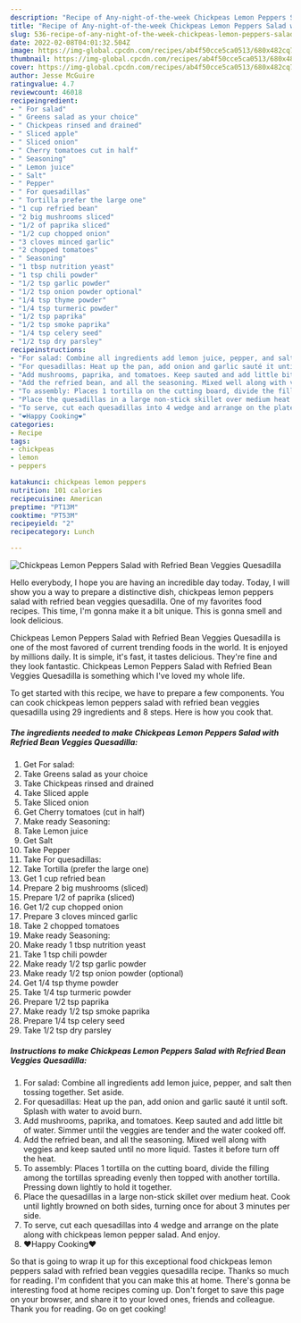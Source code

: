 ```yaml
---
description: "Recipe of Any-night-of-the-week Chickpeas Lemon Peppers Salad with Refried Bean Veggies Quesadilla"
title: "Recipe of Any-night-of-the-week Chickpeas Lemon Peppers Salad with Refried Bean Veggies Quesadilla"
slug: 536-recipe-of-any-night-of-the-week-chickpeas-lemon-peppers-salad-with-refried-bean-veggies-quesadilla
date: 2022-02-08T04:01:32.504Z
image: https://img-global.cpcdn.com/recipes/ab4f50cce5ca0513/680x482cq70/chickpeas-lemon-peppers-salad-with-refried-bean-veggies-quesadilla-recipe-main-photo.jpg
thumbnail: https://img-global.cpcdn.com/recipes/ab4f50cce5ca0513/680x482cq70/chickpeas-lemon-peppers-salad-with-refried-bean-veggies-quesadilla-recipe-main-photo.jpg
cover: https://img-global.cpcdn.com/recipes/ab4f50cce5ca0513/680x482cq70/chickpeas-lemon-peppers-salad-with-refried-bean-veggies-quesadilla-recipe-main-photo.jpg
author: Jesse McGuire
ratingvalue: 4.7
reviewcount: 46018
recipeingredient:
- " For salad"
- " Greens salad as your choice"
- " Chickpeas rinsed and drained"
- " Sliced apple"
- " Sliced onion"
- " Cherry tomatoes cut in half"
- " Seasoning"
- " Lemon juice"
- " Salt"
- " Pepper"
- " For quesadillas"
- " Tortilla prefer the large one"
- "1 cup refried bean"
- "2 big mushrooms sliced"
- "1/2 of paprika sliced"
- "1/2 cup chopped onion"
- "3 cloves minced garlic"
- "2 chopped tomatoes"
- " Seasoning"
- "1 tbsp nutrition yeast"
- "1 tsp chili powder"
- "1/2 tsp garlic powder"
- "1/2 tsp onion powder optional"
- "1/4 tsp thyme powder"
- "1/4 tsp turmeric powder"
- "1/2 tsp paprika"
- "1/2 tsp smoke paprika"
- "1/4 tsp celery seed"
- "1/2 tsp dry parsley"
recipeinstructions:
- "For salad: Combine all ingredients add lemon juice, pepper, and salt then tossing together. Set aside."
- "For quesadillas: Heat up the pan, add onion and garlic sauté it until soft. Splash with water to avoid burn."
- "Add mushrooms, paprika, and tomatoes. Keep sauted and add little bit of water. Simmer until the veggies are tender and the water cooked off."
- "Add the refried bean, and all the seasoning. Mixed well along with veggies and keep sauted until no more liquid. Tastes it before turn off the heat."
- "To assembly: Places 1 tortilla on the cutting board, divide the filling among the tortillas spreading evenly then topped with another tortilla. Pressing down lightly to hold it together."
- "Place the quesadillas in a large non-stick skillet over medium heat. Cook until lightly browned on both sides, turning once for about 3 minutes per side."
- "To serve, cut each quesadillas into 4 wedge and arrange on the plate along with chickpeas lemon pepper salad. And enjoy."
- "❤️Happy Cooking❤️"
categories:
- Recipe
tags:
- chickpeas
- lemon
- peppers

katakunci: chickpeas lemon peppers 
nutrition: 101 calories
recipecuisine: American
preptime: "PT13M"
cooktime: "PT53M"
recipeyield: "2"
recipecategory: Lunch

---
```



![Chickpeas Lemon Peppers Salad with Refried Bean Veggies Quesadilla](https://img-global.cpcdn.com/recipes/ab4f50cce5ca0513/680x482cq70/chickpeas-lemon-peppers-salad-with-refried-bean-veggies-quesadilla-recipe-main-photo.jpg)

Hello everybody, I hope you are having an incredible day today. Today, I will show you a way to prepare a distinctive dish, chickpeas lemon peppers salad with refried bean veggies quesadilla. One of my favorites food recipes. This time, I'm gonna make it a bit unique. This is gonna smell and look delicious.

Chickpeas Lemon Peppers Salad with Refried Bean Veggies Quesadilla is one of the most favored of current trending foods in the world. It is enjoyed by millions daily. It is simple, it's fast, it tastes delicious. They're fine and they look fantastic. Chickpeas Lemon Peppers Salad with Refried Bean Veggies Quesadilla is something which I've loved my whole life.




To get started with this recipe, we have to prepare a few components. You can cook chickpeas lemon peppers salad with refried bean veggies quesadilla using 29 ingredients and 8 steps. Here is how you cook that.

<!--inarticleads1-->

##### The ingredients needed to make Chickpeas Lemon Peppers Salad with Refried Bean Veggies Quesadilla:

1. Get  For salad:
1. Take  Greens salad as your choice
1. Take  Chickpeas rinsed and drained
1. Take  Sliced apple
1. Take  Sliced onion
1. Get  Cherry tomatoes (cut in half)
1. Make ready  Seasoning:
1. Take  Lemon juice
1. Get  Salt
1. Take  Pepper
1. Take  For quesadillas:
1. Take  Tortilla (prefer the large one)
1. Get 1 cup refried bean
1. Prepare 2 big mushrooms (sliced)
1. Prepare 1/2 of paprika (sliced)
1. Get 1/2 cup chopped onion
1. Prepare 3 cloves minced garlic
1. Take 2 chopped tomatoes
1. Make ready  Seasoning:
1. Make ready 1 tbsp nutrition yeast
1. Take 1 tsp chili powder
1. Make ready 1/2 tsp garlic powder
1. Make ready 1/2 tsp onion powder (optional)
1. Get 1/4 tsp thyme powder
1. Take 1/4 tsp turmeric powder
1. Prepare 1/2 tsp paprika
1. Make ready 1/2 tsp smoke paprika
1. Prepare 1/4 tsp celery seed
1. Take 1/2 tsp dry parsley




<!--inarticleads2-->

##### Instructions to make Chickpeas Lemon Peppers Salad with Refried Bean Veggies Quesadilla:

1. For salad: Combine all ingredients add lemon juice, pepper, and salt then tossing together. Set aside.
1. For quesadillas: Heat up the pan, add onion and garlic sauté it until soft. Splash with water to avoid burn.
1. Add mushrooms, paprika, and tomatoes. Keep sauted and add little bit of water. Simmer until the veggies are tender and the water cooked off.
1. Add the refried bean, and all the seasoning. Mixed well along with veggies and keep sauted until no more liquid. Tastes it before turn off the heat.
1. To assembly: Places 1 tortilla on the cutting board, divide the filling among the tortillas spreading evenly then topped with another tortilla. Pressing down lightly to hold it together.
1. Place the quesadillas in a large non-stick skillet over medium heat. Cook until lightly browned on both sides, turning once for about 3 minutes per side.
1. To serve, cut each quesadillas into 4 wedge and arrange on the plate along with chickpeas lemon pepper salad. And enjoy.
1. ❤️Happy Cooking❤️




So that is going to wrap it up for this exceptional food chickpeas lemon peppers salad with refried bean veggies quesadilla recipe. Thanks so much for reading. I'm confident that you can make this at home. There's gonna be interesting food at home recipes coming up. Don't forget to save this page on your browser, and share it to your loved ones, friends and colleague. Thank you for reading. Go on get cooking!
